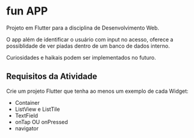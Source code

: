 # fun APP

Projeto em Flutter para a disciplina de Desenvolvimento Web.

O app além de identificar o usuário com input no acesso, oferece a possiblidade de ver piadas dentro de um banco de dados interno.

Curiosidades e haikais podem ser implementados no futuro.


## Requisitos da Atividade

Crie um projeto Flutter que tenha ao menos um exemplo de cada Widget:


- Container 
- ListView e ListTile
- TextField 
- onTap OU onPressed 
- navigator 

